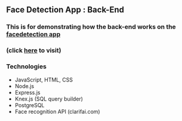 ## Face Detection App : Back-End

### This is for demonstrating how the back-end works on the [facedetection app](https://fd-smart-brain.herokuapp.com)
### (click [here](https://fd-smart-brain.herokuapp.com/) to visit)

### Technologies

  - JavaScript, HTML, CSS
  - Node.js
  - Express.js
  - Knex.js (SQL query builder)
  - PostgreSQL
  - Face recognition API (clarifai.com)
